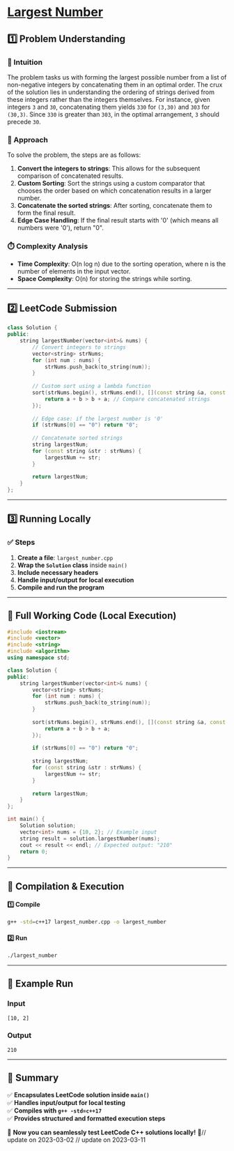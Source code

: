 # **[Largest Number](https://leetcode.com/problems/largest-number/description/)**  

## **1️⃣ Problem Understanding**  
### **📌 Intuition**  
The problem tasks us with forming the largest possible number from a list of non-negative integers by concatenating them in an optimal order. The crux of the solution lies in understanding the ordering of strings derived from these integers rather than the integers themselves. For instance, given integers `3` and `30`, concatenating them yields `330` for `(3,30)` and `303` for `(30,3)`. Since `330` is greater than `303`, in the optimal arrangement, `3` should precede `30`.   

### **🚀 Approach**  
To solve the problem, the steps are as follows:  
1. **Convert the integers to strings**: This allows for the subsequent comparison of concatenated results.
2. **Custom Sorting**: Sort the strings using a custom comparator that chooses the order based on which concatenation results in a larger number.
3. **Concatenate the sorted strings**: After sorting, concatenate them to form the final result.
4. **Edge Case Handling**: If the final result starts with '0' (which means all numbers were '0'), return "0".

### **⏱️ Complexity Analysis**  
- **Time Complexity**: O(n log n) due to the sorting operation, where n is the number of elements in the input vector.  
- **Space Complexity**: O(n) for storing the strings while sorting.  

---  

## **2️⃣ LeetCode Submission**  
```cpp
class Solution {
public:
    string largestNumber(vector<int>& nums) {
        // Convert integers to strings
        vector<string> strNums;
        for (int num : nums) {
            strNums.push_back(to_string(num));
        }
        
        // Custom sort using a lambda function
        sort(strNums.begin(), strNums.end(), [](const string &a, const string &b) {
            return a + b > b + a; // Compare concatenated strings
        });
        
        // Edge case: if the largest number is '0'
        if (strNums[0] == "0") return "0";
        
        // Concatenate sorted strings
        string largestNum;
        for (const string &str : strNums) {
            largestNum += str;
        }
        
        return largestNum;
    }
};
```  

---  

## **3️⃣ Running Locally**  
### **✅ Steps**  
1. **Create a file**: `largest_number.cpp`  
2. **Wrap the `Solution` class** inside `main()`  
3. **Include necessary headers**  
4. **Handle input/output for local execution**  
5. **Compile and run the program**  

---  

## **📝 Full Working Code (Local Execution)**  
```cpp
#include <iostream>
#include <vector>
#include <string>
#include <algorithm>
using namespace std;

class Solution {
public:
    string largestNumber(vector<int>& nums) {
        vector<string> strNums;
        for (int num : nums) {
            strNums.push_back(to_string(num));
        }
        
        sort(strNums.begin(), strNums.end(), [](const string &a, const string &b) {
            return a + b > b + a; 
        });
        
        if (strNums[0] == "0") return "0";
        
        string largestNum;
        for (const string &str : strNums) {
            largestNum += str;
        }
        
        return largestNum;
    }
};

int main() {
    Solution solution;
    vector<int> nums = {10, 2}; // Example input
    string result = solution.largestNumber(nums);
    cout << result << endl; // Expected output: "210"
    return 0;
}
```  

---  

## **🔧 Compilation & Execution**  
#### **1️⃣ Compile**  
```bash
g++ -std=c++17 largest_number.cpp -o largest_number
```  

#### **2️⃣ Run**  
```bash
./largest_number
```  

---  

## **🎯 Example Run**  
### **Input**  
```
[10, 2]
```  
### **Output**  
```
210
```  

---  

## **📌 Summary**  
✅ **Encapsulates LeetCode solution inside `main()`**  
✅ **Handles input/output for local testing**  
✅ **Compiles with `g++ -std=c++17`**  
✅ **Provides structured and formatted execution steps**  

🚀 **Now you can seamlessly test LeetCode C++ solutions locally!** 🚀// update on 2023-03-02
// update on 2023-03-11

